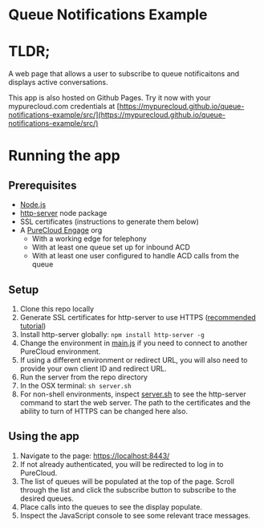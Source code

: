 # Queue Notifications Example

# TLDR;

A web page that allows a user to subscribe to queue notificaitons and displays active conversations.

This app is also hosted on Github Pages. Try it now with your mypurecloud.com credentials at [https://mypurecloud.github.io/queue-notifications-example/src/](https://mypurecloud.github.io/queue-notifications-example/src/)

# Running the app

## Prerequisites

* [Node.js](https://nodejs.org/en/)
* [http-server](https://github.com/indexzero/http-server) node package
* SSL certificates (instructions to generate them below)
* A [PureCloud Engage](https://www.inin.com/customer-engagement/cloud-contact-center) org 
  * With a working edge for telephony
  * With at least one queue set up for inbound ACD
  * With at least one user configured to handle ACD calls from the queue

## Setup

1. Clone this repo locally
2. Generate SSL certificates for http-server to use HTTPS ([recommended tutorial](https://engineering.circle.com/https-authorized-certs-with-node-js-315e548354a2#.h7ljuzdva))
3. Install http-server globally: `npm install http-server -g`
4. Change the environment in [main.js](https://github.com/MyPureCloud/queue-notifications-example/blob/master/src/scripts/main.js#L17) if you need to connect to another PureCloud environment.
  1. If using a different environment or redirect URL, you will also need to provide your own client ID and redirect URL.
5. Run the server from the repo directory
  1. In the OSX terminal: `sh server.sh`
  2. For non-shell environments, inspect [server.sh](https://github.com/MyPureCloud/queue-notifications-example/blob/master/server.sh) to see the http-server command to start the web server. The path to the certificates and the ability to turn of HTTPS can be changed here also.

## Using the app

1. Navigate to the page: [https://localhost:8443/](https://localhost:8443/)
2. If not already authenticated, you will be redirected to log in to PureCloud.
3. The list of queues will be populated at the top of the page. Scroll through the list and click the subscribe button to subscribe to the desired queues.
4. Place calls into the queues to see the display populate.
5. Inspect the JavaScript console to see some relevant trace messages.
